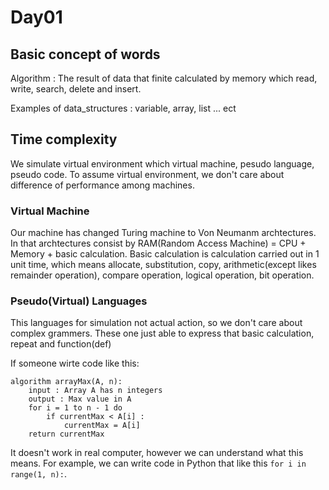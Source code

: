 # Day01

## Basic concept of words
Algorithm : The result of data that finite calculated by memory which read, write, search, delete and insert. 

Examples of data_structures : variable, array, list ... ect

## Time complexity
We simulate virtual environment which virtual machine, pesudo language, pseudo code. To assume virtual environment, we don't care about difference of performance among machines.

### Virtual Machine
Our machine has changed Turing machine to Von Neumanm archtectures.
In that archtectures consist by RAM(Random Access Machine) = CPU + Memory + basic calculation. 
Basic calculation is calculation carried out in 1 unit time, which means allocate, substitution, copy, arithmetic(except likes remainder operation), compare operation, logical operation, bit operation.

### Pseudo(Virtual) Languages
This languages for simulation not actual action, so we don't care about complex grammers. These one just able to express that basic calculation, repeat and function(def)

If someone wirte code like this:
```
algorithm arrayMax(A, n):
    input : Array A has n integers
    output : Max value in A
    for i = 1 to n - 1 do
        if currentMax < A[i] : 
            currentMax = A[i]
    return currentMax
```
It doesn't work in real computer, however we can understand what this means.
For example, we can write code in Python that like this ``` for i in range(1, n): ```. 

